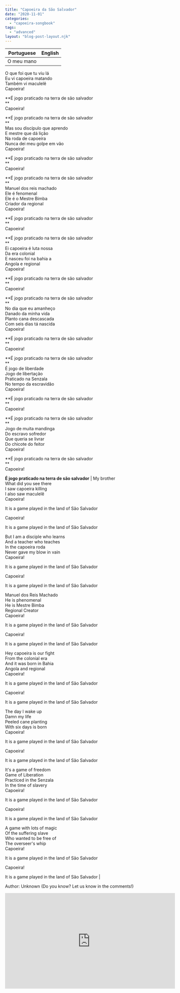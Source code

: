 ```yaml
---
title: "Capoeira da São Salvador"
date: "2020-11-01"
categories: 
  - "capoeira-songbook"
tags: 
  - "advanced"
layout: "blog-post-layout.njk"
---
```


| Portuguese | English |
| --- | --- |
| O meu mano  
O que foi que tu viu lá  
Eu vi capoeira matando  
Também vi maculelê  
Capoeira!  
  
**É jogo praticado na terra de são salvador  
**  
Capoeira!  
  
**É jogo praticado na terra de são salvador  
**  
Mas sou discípulo que aprendo  
E mestre que dá lição  
Na roda de capoeira  
Nunca dei meu golpe em vão  
Capoeira!  
  
**É jogo praticado na terra de são salvador  
**  
Capoeira!  
  
**É jogo praticado na terra de são salvador  
**  
Manuel dos reis machado  
Ele é fenomenal  
Ele é o Mestre Bimba  
Criador da regional  
Capoeira!  
  
**É jogo praticado na terra de são salvador  
**  
Capoeira!  
  
**É jogo praticado na terra de são salvador  
**  
Ei capoeira é luta nossa  
Da era colonial  
E nasceu foi na bahia a  
Angola e regional  
Capoeira!  
  
**É jogo praticado na terra de são salvador  
**  
Capoeira!  
  
**É jogo praticado na terra de são salvador  
**  
No dia que eu amanheço  
Danado da minha vida  
Planto cana descascada  
Com seis dias tá nascida  
Capoeira!  
  
**É jogo praticado na terra de são salvador  
**  
Capoeira!  
  
**É jogo praticado na terra de são salvador  
**  
É jogo de liberdade  
Jogo de libertação  
Praticado na Senzala  
No tempo da escravidão  
Capoeira!  
  
**É jogo praticado na terra de são salvador  
**  
Capoeira!  
  
**É jogo praticado na terra de são salvador  
**  
Jogo de muita mandinga  
Do escravo sofredor  
Que queria se livrar  
Do chicote do feitor  
Capoeira!  
  
**É jogo praticado na terra de são salvador  
**  
Capoeira!  
  
**É jogo praticado na terra de são salvador** | My brother  
What did you see there  
I saw capoeira killing  
I also saw maculelê  
Capoeira!  
  
It is a game played in the land of São Salvador  
  
Capoeira!  
  
It is a game played in the land of São Salvador  
  
But I am a disciple who learns  
And a teacher who teaches  
In the capoeira roda  
Never gave my blow in vain  
Capoeira!  
  
It is a game played in the land of São Salvador  
  
Capoeira!  
  
It is a game played in the land of São Salvador  
  
Manuel dos Reis Machado  
He is phenomenal  
He is Mestre Bimba  
Regional Creator  
Capoeira!  
  
It is a game played in the land of São Salvador  
  
Capoeira!  
  
It is a game played in the land of São Salvador  
  
Hey capoeira is our fight  
From the colonial era  
And it was born in Bahia  
Angola and regional  
Capoeira!  
  
It is a game played in the land of São Salvador  
  
Capoeira!  
  
It is a game played in the land of São Salvador  
  
The day I wake up  
Damn my life  
Peeled cane planting  
With six days is born  
Capoeira!  
  
It is a game played in the land of São Salvador  
  
Capoeira!  
  
It is a game played in the land of São Salvador  
  
It's a game of freedom  
Game of Liberation  
Practiced in the Senzala  
In the time of slavery  
Capoeira!  
  
It is a game played in the land of São Salvador  
  
Capoeira!  
  
It is a game played in the land of São Salvador  
  
A game with lots of magic  
Of the suffering slave  
Who wanted to be free of  
The overseer's whip  
Capoeira!  
  
It is a game played in the land of São Salvador  
  
Capoeira!  
  
It is a game played in the land of São Salvador |

<figcaption>

Author: Unknown (Do you know? Let us know in the comments!)

</figcaption>

<iframe width="560" height="315" src="https://www.youtube.com/embed/3jZ5E2LQWrE" title="YouTube video player" frameborder="0" allow="accelerometer; autoplay; clipboard-write; encrypted-media; gyroscope; picture-in-picture" allowfullscreen></iframe>
